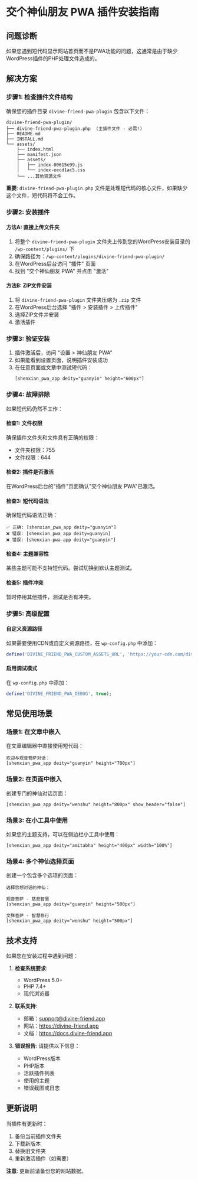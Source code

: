# 交个神仙朋友 PWA 插件安装指南

## 问题诊断

如果您遇到短代码显示网站首页而不是PWA功能的问题，这通常是由于缺少WordPress插件的PHP处理文件造成的。

## 解决方案

### 步骤1: 检查插件文件结构

确保您的插件目录 `divine-friend-pwa-plugin` 包含以下文件：

```
divine-friend-pwa-plugin/
├── divine-friend-pwa-plugin.php  (主插件文件 - 必需!)
├── README.md
├── INSTALL.md
└── assets/
    ├── index.html
    ├── manifest.json
    ├── assets/
    │   ├── index-00615e99.js
    │   └── index-eecd1ac5.css
    └── ...其他资源文件
```

**重要**: `divine-friend-pwa-plugin.php` 文件是处理短代码的核心文件，如果缺少这个文件，短代码将不会工作。

### 步骤2: 安装插件

#### 方法A: 直接上传文件夹

1. 将整个 `divine-friend-pwa-plugin` 文件夹上传到您的WordPress安装目录的 `/wp-content/plugins/` 下
2. 确保路径为：`/wp-content/plugins/divine-friend-pwa-plugin/`
3. 在WordPress后台访问 "插件" 页面
4. 找到 "交个神仙朋友 PWA" 并点击 "激活"

#### 方法B: ZIP文件安装

1. 将 `divine-friend-pwa-plugin` 文件夹压缩为 `.zip` 文件
2. 在WordPress后台选择 "插件 > 安装插件 > 上传插件"
3. 选择ZIP文件并安装
4. 激活插件

### 步骤3: 验证安装

1. 插件激活后，访问 "设置 > 神仙朋友 PWA"
2. 如果能看到设置页面，说明插件安装成功
3. 在任意页面或文章中测试短代码：
   ```
   [shenxian_pwa_app deity="guanyin" height="600px"]
   ```

### 步骤4: 故障排除

如果短代码仍然不工作：

#### 检查1: 文件权限
确保插件文件夹和文件具有正确的权限：
- 文件夹权限：755
- 文件权限：644

#### 检查2: 插件是否激活
在WordPress后台的"插件"页面确认"交个神仙朋友 PWA"已激活。

#### 检查3: 短代码语法
确保短代码语法正确：
```
✅ 正确: [shenxian_pwa_app deity="guanyin"]
❌ 错误: [shenxian_pwa_app deity=guanyin]
❌ 错误: [shenxian-pwa-app deity="guanyin"]
```

#### 检查4: 主题兼容性
某些主题可能不支持短代码。尝试切换到默认主题测试。

#### 检查5: 插件冲突
暂时停用其他插件，测试是否有冲突。

### 步骤5: 高级配置

#### 自定义资源路径
如果需要使用CDN或自定义资源路径，在 `wp-config.php` 中添加：
```php
define('DIVINE_FRIEND_PWA_CUSTOM_ASSETS_URL', 'https://your-cdn.com/divine-friend-pwa/');
```

#### 启用调试模式
在 `wp-config.php` 中添加：
```php
define('DIVINE_FRIEND_PWA_DEBUG', true);
```

## 常见使用场景

### 场景1: 在文章中嵌入
在文章编辑器中直接使用短代码：
```
欢迎与观音菩萨对话：
[shenxian_pwa_app deity="guanyin" height="700px"]
```

### 场景2: 在页面中嵌入
创建专门的神仙对话页面：
```
[shenxian_pwa_app deity="wenshu" height="800px" show_header="false"]
```

### 场景3: 在小工具中使用
如果您的主题支持，可以在侧边栏小工具中使用：
```
[shenxian_pwa_app deity="amitabha" height="400px" width="100%"]
```

### 场景4: 多个神仙选择页面
创建一个包含多个选项的页面：
```
选择您想对话的神仙：

观音菩萨 - 慈悲智慧
[shenxian_pwa_app deity="guanyin" height="500px"]

文殊菩萨 - 智慧修行  
[shenxian_pwa_app deity="wenshu" height="500px"]
```

## 技术支持

如果您在安装过程中遇到问题：

1. **检查系统要求**:
   - WordPress 5.0+
   - PHP 7.4+
   - 现代浏览器

2. **联系支持**:
   - 邮箱：support@divine-friend.app
   - 网站：https://divine-friend.app
   - 文档：https://docs.divine-friend.app

3. **错误报告**:
   请提供以下信息：
   - WordPress版本
   - PHP版本
   - 活跃插件列表
   - 使用的主题
   - 错误截图或日志

## 更新说明

当插件有更新时：

1. 备份当前插件文件夹
2. 下载新版本
3. 替换旧文件夹
4. 重新激活插件（如需要）

**注意**: 更新前请备份您的网站数据。